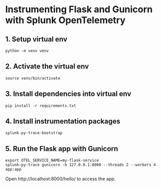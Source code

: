 # Instrumenting Flask and Gunicorn with Splunk OpenTelemetry

## 1. Setup virtual env

```
python -m venv venv
```

## 2. Activate the virtual env

```
source venv/bin/activate
```

## 3. Install dependencies into virtual env

```
pip install -r requirements.txt
```

## 4. Install instrumentation packages

```
splunk-py-trace-bootstrap
```

## 5. Run the Flask app with Gunicorn

```
export OTEL_SERVICE_NAME=my-flask-service
splunk-py-trace gunicorn -b 127.0.0.1:8000 --threads 2 --workers 4 app:app
```

Open http://localhost:8000/hello/ to access the app.

